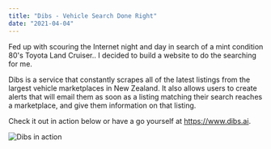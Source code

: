 ```yaml
---
title: "Dibs - Vehicle Search Done Right"
date: "2021-04-04"
---
```


<p>Fed up with scouring the Internet night and day in search of a mint condition 80's Toyota Land Cruiser.. I decided to build a website to do the searching for me.

Dibs is a service that constantly scrapes all of the latest listings from the largest vehicle marketplaces in New Zealand. It also allows users to create alerts that will email them as soon as a listing matching their search reaches a marketplace, and give them information on that listing.

Check it out in action below or have a go yourself at <a href="https://www.dibs.ai">https://www.dibs.ai</a>.
</p>

<img src="/misc/dibs-demo.gif" alt="Dibs in action" />
